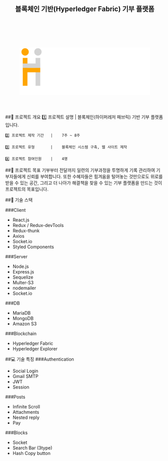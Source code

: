 <h2 align=center>블록체인 기반(Hyperledger Fabric) 기부 플랫폼</h2>


<h1 align=center>
<br>
<br>
    <img style="height: 150px;" src="https://github.com/previewg/hugus_Hyperledger-Fabric/blob/master/frontend/public/icons/hugus.png?raw=true">
<br>
<br>
</h1>

##📍 프로젝트 개요
    1️⃣ 프로젝트 설명       |    블록체인(하이퍼레저 패브릭) 기반 기부 플랫폼입니다.

    2️⃣ 프로젝트 제작 기간   |    7주 ~ 8주
    
    3️⃣ 프로젝트 유형       |    블록체인 시스템 구축, 웹 사이트 제작  

    4️⃣ 프로젝트 참여인원    |    4명  

##🛫 프로젝트 목표
    기부부터 전달까지 일련의 기부과정을 투명하게 기록  관리하여 기부자들에게 신뢰를 부여합니다.
    또한 수혜자들은 힘겨움을 털어놓는 것만으로도 위로를 받을 수 있는 공간,
    그리고 더 나아가 해결책을 찾을 수 있는 기부 플랫폼을 만드는 것이 프로젝트의 목표입니다.

##💎 기술 스택

###Client
- React.js
- Redux / Redux-devTools
- Redux-thunk
- Axios
- Socket.io
- Styled Components

###Server
* Node.js
* Express.js
* Sequelize
* Multer-S3
* nodemailer
* Socket.io

###DB
* MariaDB
* MongoDB
* Amazon S3

###Blockchain
* Hyperledger Fabric
* Hyperledger Explorer


##💻 기술 특징
###Authentication
- Social Login
- Gmail SMTP
- JWT
- Session

###Posts
- Infinite Scroll
- Attachments
- Nested reply
- Pay

###Blocks
- Socket
- Search Bar (3type)
- Hash Copy button

